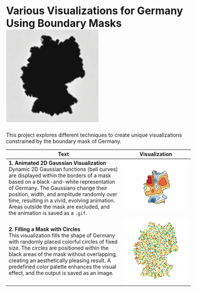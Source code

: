# Various Visualizations for Germany Using Boundary Masks <img src="images/germany_resized_100x100_rgba.png" alt="Used Mask" style="width: 50%;">

This project explores different techniques to create unique visualizations constrained by the boundary mask of Germany.

| Text | Visualization |
|------|---------------|
| **1. Animated 2D Gaussian Visualization**  <br> Dynamic 2D Gaussian functions (bell curves) are displayed within the borders of a mask based on a black-and-white representation of Germany. The Gaussians change their position, width, and amplitude randomly over time, resulting in a vivid, evolving animation. Areas outside the mask are excluded, and the animation is saved as a `.gif`. | ![Animated Gaussian Visualization](gifs/germany_animation_masked_100x100.gif) |
| **2. Filling a Mask with Circles**  <br> This visualization fills the shape of Germany with randomly placed colorful circles of fixed size. The circles are positioned within the black areas of the mask without overlapping, creating an aesthetically pleasing result. A predefined color palette enhances the visual effect, and the output is saved as an image. | ![Filling Mask with Circles](images/germany_circles.png) |

